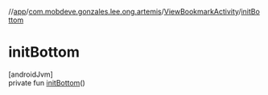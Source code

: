 //[app](../../../index.md)/[com.mobdeve.gonzales.lee.ong.artemis](../index.md)/[ViewBookmarkActivity](index.md)/[initBottom](init-bottom.md)

# initBottom

[androidJvm]\
private fun [initBottom](init-bottom.md)()
